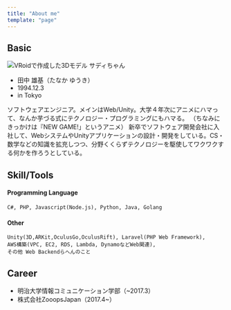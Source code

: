 ```yaml
---
title: "About me"
template: "page"
---
```


## Basic
![VRoidで作成した3Dモデル サディちゃん](/media/IMG_1431.png)
* 田中 雄基（たなか ゆうき）
* 1994.12.3
* in Tokyo

ソフトウェアエンジニア。メインはWeb/Unity。大学４年次にアニメにハマって、なんか芋づる式にテクノロジー・プログラミングにもハマる。
（ちなみにきっかけは『NEW GAME!」というアニメ）
新卒でソフトウェア開発会社に入社して、WebシステムやUnityアプリケーションの設計・開発をしている。CS・数学などの知識を拡充しつつ、分野くくらずテクノロジーを駆使してワクワクする何かを作ろうとしている。

## Skill/Tools
#### Programming Language
    C#, PHP, Javascript(Node.js), Python, Java, Golang

#### Other
    Unity(3D,ARKit,OculusGo,OculusRift), Laravel(PHP Web Framework), 
    AWS構築(VPC, EC2, RDS, Lambda, DynamoなどWeb関連), 
    その他 Web Backendらへんのこと

## Career
* 明治大学情報コミュニケーション学部（~2017.3）
* 株式会社ZooopsJapan（2017.4~）

